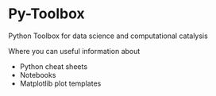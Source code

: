 # Py-Toolbox
Python Toolbox for data science and computational catalysis

Where you can useful information about 
 * Python cheat sheets 
 * Notebooks
 * Matplotlib plot templates
